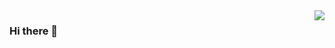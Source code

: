 <img align="right" src="https://github-readme-stats.vercel.app/api?username=chenbihao&show_icons=true&theme=dark">

### Hi there 👋



<!--

GitHub Readme Stats：
https://github.com/anuraghazra/github-readme-stats

统计信息 Metrics：
https://metrics.lecoq.io/

国内网站统计 Readme Stats：
https://github.com/songquanpeng/stats-cards

小牌子：
https://shields.io/





-->
